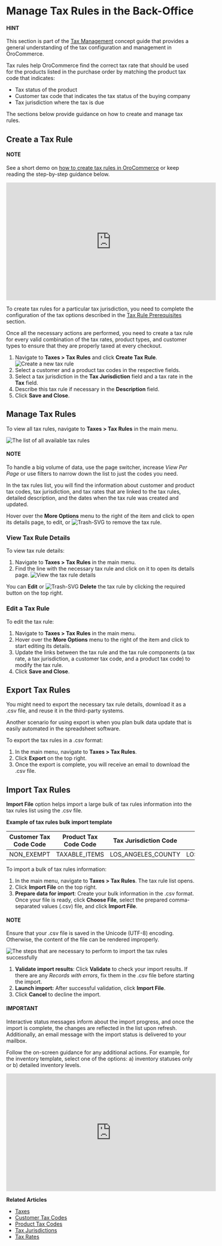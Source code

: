 <a id="tax-rules"></a>

# Manage Tax Rules in the Back-Office

<!-- begin -->

#### HINT
This section is part of the [Tax Management](../../../concept-guides/administration/taxes/index.md#concept-guide-taxes) concept guide that provides a general understanding of the tax configuration and management in OroCommerce.

Tax rules help OroCommerce find the correct tax rate that should be used for the products listed in the purchase order by matching the product tax code that indicates:

* Tax status of the product
* Customer tax code that indicates the tax status of the buying company
* Tax jurisdiction where the tax is due

The sections below provide guidance on how to create and manage tax rules.

## Create a Tax Rule

#### NOTE
See a short demo on <a href="https://academy.oroinc.com/media-library/create-tax-rules" target="_blank">how to create tax rules in OroCommerce</a> or keep reading the step-by-step guidance below.

<iframe width="560" height="315" src="https://www.youtube.com/embed/Ma0JOwn9VVs" frameborder="0" allowfullscreen></iframe>

To create tax rules for a particular tax jurisdiction, you need to complete the configuration of the tax options described in the [Tax Rule Prerequisites](../index.md#tax-rule-prerequisites) section.

Once all the necessary actions are performed, you need to create a tax rule for every valid combination of the tax rates, product types, and customer types to ensure that they are properly taxed at every checkout.

1. Navigate to **Taxes > Tax Rules** and click **Create Tax Rule**.
   ![Create a new tax rule](user/img/taxes/tax_rules_create.png)
2. Select a customer and a product tax codes in the respective fields.
3. Select a tax jurisdiction in the **Tax Jurisdiction** field and a tax rate in the **Tax** field.
4. Describe this tax rule if necessary in the **Description** field.
5. Click **Save and Close**.

## Manage Tax Rules

To view all tax rules, navigate to **Taxes > Tax Rules** in the main menu.

![The list of all available tax rules](user/img/taxes/all_tax_rules.png)

#### NOTE
To handle a big volume of data, use the page switcher, increase *View Per Page* or use filters to narrow down the list to just the codes you need.

In the tax rules list, you will find the information about customer and product tax codes, tax jurisdiction, and tax rates that are linked to the tax rules, detailed description, and the dates when the tax rule was created and updated.

Hover over the <i class="fa fa-ellipsis-h fa-lg" aria-hidden="true"></i> **More Options** menu to the right of the item and click <i class="fa fa-eye fa-lg" aria-hidden="true"></i> to open its details page, <i class="fa fa-edit fa-lg" aria-hidden="true"></i> to edit, or  ![Trash-SVG](_themes/sphinx_rtd_theme/static/svg-icons/trash.svg) to remove the tax rule.

### View Tax Rule Details

To view tax rule details:

1. Navigate to **Taxes > Tax Rules** in the main menu.
2. Find the line with the necessary tax rule and click on it to open its details page.
   ![View the tax rule details](user/img/taxes/tax_rules_view.png)

You can <i class="fa fa-edit fa-lg" aria-hidden="true"></i> **Edit** or ![Trash-SVG](_themes/sphinx_rtd_theme/static/svg-icons/trash.svg) **Delete** the tax rule by clicking the required button on the top right.

<a id="tax-rules-edit"></a>

### Edit a Tax Rule

To edit the tax rule:

1. Navigate to **Taxes > Tax Rules** in the main menu.
2. Hover over the <i class="fa fa-ellipsis-h fa-lg" aria-hidden="true"></i> **More Options** menu to the right of the item and click <i class="fa fa-edit fa-lg" aria-hidden="true"></i> to start editing its details.
3. Update the links between the tax rule and the tax rule components (a tax rate, a tax jurisdiction, a customer tax code, and a product tax code) to modify the tax rule.
4. Click **Save and Close**.

## Export Tax Rules

You might need to export the necessary tax rule details, download it as a .csv file, and reuse it in the third-party systems.

Another scenario for using export is when you plan bulk data update that is easily automated in the spreadsheet software.

To export the tax rules in a .csv format:

1. In the main menu, navigate to **Taxes > Tax Rules**.
2. Click **Export** on the top right.
3. Once the export is complete, you will receive an email to download the .csv file.

## Import Tax Rules

**Import File** option helps import a large bulk of tax rules information into the tax rules list using the .csv file.

**Example of tax rules bulk import template**

| Customer Tax Code Code   | Product Tax Code Code   | Tax Jurisdiction Code   | Tax Code                     |
|--------------------------|-------------------------|-------------------------|------------------------------|
| NON_EXEMPT               | TAXABLE_ITEMS           | LOS_ANGELES_COUNTY      | LOS_ANGELES_COUNTY_SALES_TAX |

To import a bulk of tax rules information:

1. In the main menu, navigate to **Taxes > Tax Rules**. The tax rule list opens.
2. Click **Import File** on the top right.
3. **Prepare data for import**: Create your bulk information in the .csv format. Once your file is ready, click **Choose File**, select the prepared comma-separated values (.csv) file, and click **Import File**.

#### NOTE
Ensure that your .csv file is saved in the Unicode (UTF-8) encoding. Otherwise, the content of the file can be rendered improperly.

![The steps that are necessary to perform to import the tax rules successfully](user/img/taxes/import_tax_rules.png)
1. **Validate import results**: Click **Validate** to check your import results. If there are any *Records with errors*, fix them in the .csv file before starting the import.
2. **Launch import:** After successful validation, click **Import File**.
3. Click **Cancel** to decline the import.

#### IMPORTANT
Interactive status messages inform about the import progress, and once the import is complete, the changes are reflected in the list upon refresh. Additionally, an email message with the import status is delivered to your mailbox.

Follow the on-screen guidance for any additional actions. For example, for the inventory template, select one of the options: a) inventory statuses only or b) detailed inventory levels.

<iframe width="560" height="315" src="https://www.youtube.com/embed/p5HrsdMUB7A" title="YouTube video player" frameborder="0" allow="accelerometer; autoplay; clipboard-write; encrypted-media; gyroscope; picture-in-picture" allowfullscreen></iframe>
<!-- finish -->

**Related Articles**

* [Taxes](../index.md#user-guide-taxes)
* [Customer Tax Codes](../customer-tax-codes/index.md#user-guide-taxes-customer-tax-codes)
* [Product Tax Codes](../product-tax-codes/index.md#taxes-product-tax-code)
* [Tax Jurisdictions](../tax-jurisdictions/index.md#taxes-tax-jurisdiction)
* [Tax Rates](../taxes/index.md#user-guide-taxes-tax-rates)

<!-- finish -->
<!-- fa-bars = fa-navicon -->
<!-- Ic Tiles is used as Set As Default in saved views, and as tiles in display layout options -->
<!-- IcPencil refers to Rename in Commerce and Inline Editing in CRM -->
<!-- Check mark in the square. -->
<!-- SortDesc is also used as drop-down arrow -->
<!-- A -->
<!-- B -->
<!-- C -->
<!-- D -->
<!-- E -->
<!-- F -->
<!-- G -->
<!-- H -->
<!-- I -->
<!-- L -->
<!-- M -->
<!-- P -->
<!-- R -->
<!-- S -->
<!-- T -->
<!-- U -->
<!-- Z -->
